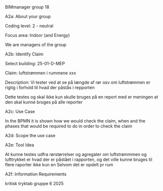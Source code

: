 BIMmanager group 18

A2a: About your group

Coding level: 2 - neutral 

Focus area: Indoor (and Energy)

We are managers of the group

A2b: Identify Claim

Select building: 25-01-D-MEP

Claim: luftstrømmen i rummene xxx

Description: Vi tester ved at se på længde af rør osv om luftstrømmen er rigtig i forhold til hvad der påstås i repporten

Dette testes og skal ikke kun skulle bruges på en report med er meningen at den skal kunne bruges på alle reporter

A2c: Use Case

In the BPMN it is shown how we would check the claim, when and the phases that would be required to do in order to check the claim

A2d: Scope the use case

A2e: Tool Idea

At kunne testes udfra rørstørrelser og agregater om luftstrømmmen og lufttrykket er hvad der er påstået i rapporten, og det ville kunne bruges til flere raporter ikke kun en
Selvom det er opdelt pr rum

A2f: Information Requirements

kritisk tryktab gruppe 6 2025


